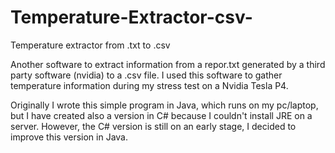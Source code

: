 # Temperature-Extractor-csv-
Temperature extractor from .txt to .csv

Another software to extract information from a repor.txt generated by a third party software (nvidia) to a .csv file.
I used this software to gather temperature information during my stress test on a Nvidia Tesla P4.

Originally I wrote this simple program in Java, which runs on my pc/laptop, but I have created also a version in C# because I couldn't install JRE on a server. However, the C# version is still on an early stage, I decided to improve this version in Java.
